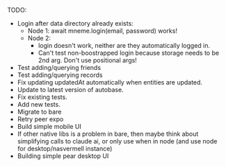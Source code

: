 TODO:

- Login after data directory already exists:
  - Node 1: await mneme.login(email, password) works!
  - Node 2:
    - login doesn't work, neither are they automatically logged in.
    - Can't test non-boostrapped login because storage needs to be 2nd arg. Don't use positional args!
- Test adding/querying friends
- Test adding/querying records
- Fix updating updatedAt automatically when entities are updated.
- Update to latest version of autobase.
- Fix existing tests.
- Add new tests.
- Migrate to bare
- Retry peer expo
- Build simple mobile UI
- If other native libs is a problem in bare, then maybe think about simplifying calls to claude ai, or only use when in node (and use node for desktop/nasvermell instance)
- Building simple pear desktop UI